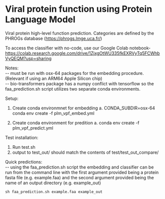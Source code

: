 # Viral protein function using Protein Language Model
Viral protein high-level function prediction. Categories are defined by the PHROGs database (https://phrogs.lmge.uca.fr/)

To access the classifier with no-code, use our Google Colab notebook- https://colab.research.google.com/drive/1ZjxgOtWU335fkEXRVyTq5FCWhbVyQEQM?usp=sharing

Notes:<br />
-- must be run with osx-64 packages for the embedding procedure. (Relevant if using an ARM64 Apple Silicon chip)<br />
-- bio-transformers package has a numpy conflict with tensorflow so the faa_prediction.sh script utilizes two separate conda environments.<br />


Setup:
1. Create conda environmnet for embedding
	a. CONDA_SUBDIR=osx-64 conda env create -f plm_vpf_embed.yml

2. Create conda environment for predition
	a. conda env create -f plm_vpf_predict.yml

Test installation:
1. Run test.sh
2. output to test_out/ should match the contents of test/test_out_compare/

Quick predictions:<br />
-- using the faa_prediction.sh script the embedding and classifier can be run from the command line with the first argument provided being a protein fasta file (e.g. example.faa) and the second argument provided being the name of an output directory (e.g. example_out)<br />

`sh faa_prediction.sh example.faa example_out`
